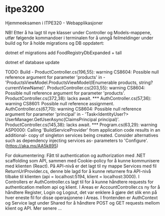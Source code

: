 # itpe3200
Hjemmeeksamen i ITPE320 - Webapplikasjoner

NB!
Etter å ha lagt til nye klasser under Controller og Models-mappene, utfør følgende kommandoer i terminalen for å unngå feilmeldinger under build og for å holde migrations og DB oppdatert:

dotnet ef migrations add FoodRegistryDbExpanded + tall

dotnet ef database update

TODO: 
Build -
ProductController.cs(196,55): warning CS8604: Possible null reference argument for parameter 'products' in -
    'ProductsViewModel.ProductsViewModel(IEnumerable<Product> products, string? currentViewName)'.
ProductController.cs(203,55): warning CS8604: Possible null reference argument for parameter 'products'.
ProductController.cs(372,38): lacks await. ***
AuthController.cs(57,36): warning CS8601: Possible null reference assignment.
AuthController.cs(67,70): warning CS8604: Possible null reference argument for parameter 'principal' in -
    'Task<IdentityUser?> UserManager<IdentityUser>.GetUserAsync(ClaimsPrincipal principal)'.
ProductController.cs(145,38): lacks await. ***
Program.cs(63,29): warning ASP0000: Calling 'BuildServiceProvider' from application code results in an additional-
    copy of singleton services being created. Consider alternatives such as dependency injecting services as- parameters to 'Configure'. (https://aka.ms/AA5k895)

For dokumentering:
Fått til authentication og authorization med .NET scaffolding som API, sammen med Cookie-policy for å kunne kommunisere med klienten (React). På API-nivå er det lagt til ny mappe Services med fil ReturnUrlProvider.cs, denne ble lagd for å kunne returnere fra API-nivå tilbake til klienten (api = localhost:5194, klient = localhost:3000). I Controllers er AuthController.cs lagt til for å kunne håndtere requests for authentication mellom api og klient. I Areas er AccountController.cs ny for å håndtere Register, Login og Logout, det var enklere å gjøre det slik enn på hver eneste fil for disse operasjonene i Areas. 
I frontenden er AuthContext og Service lagt under Shared for å håndtere POST og GET requests mellom klient og API. 
Mer senere ...
